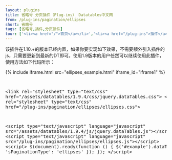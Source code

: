 ```yaml
---
layout: plugins
title: 省略号 分页插件（Plug-ins） Datatables中文网
from: /plug-ins/pagination/ellipses
short: 省略号
tags: [省略号,插件,分页插件]
tour: ['<li><a href="/">首页</a></li>','<li><a href="/plug-ins">插件</a></li>','<li><a href="/plug-ins/pagination">分页插件</a></li>','<li class="active">省略号</li>']
---
```


该插件在1.10.+的版本已经内置，如果你要实现如下效果，不需要额外引入插件的js，只需要更新到最新的DT即可。使用1.9版本的用户任然可以继续使用此插件，
使用方法如下代码所示：


<div class="bs-docs-example">
{% include iframe.html src="ellipses_example.html" iframe_id="iframe1" %}
</div>
<pre class="prettyprint linenums">

&lt;link rel=&quot;stylesheet&quot; type=&quot;text/css&quot; href=&quot;/assets/datatables/1.9.4/css/jquery.dataTables.css&quot;&gt;
&lt;link rel=&quot;stylesheet&quot; type=&quot;text/css&quot; href=&quot;/plug-ins/pagination/ellipses/ellipses.css&quot;&gt;

&lt;script type=&quot;text/javascript&quot; language=&quot;javascript&quot; src=&quot;/assets/datatables/1.9.4/js/jquery.dataTables.js&quot;&gt;&lt;/script&gt;
&lt;script type=&quot;text/javascript&quot; language=&quot;javascript&quot; src=&quot;/plug-ins/pagination/ellipses/ellipses.js&quot;&gt;&lt;/script&gt;
&lt;script&gt;
    $(document).ready(function () {
       $(&#39;#example&#39;).dataTable({
            &#39;sPaginationType&#39;: &#39;ellipses&#39;
       });
   });
&lt;/script&gt;

</pre>





